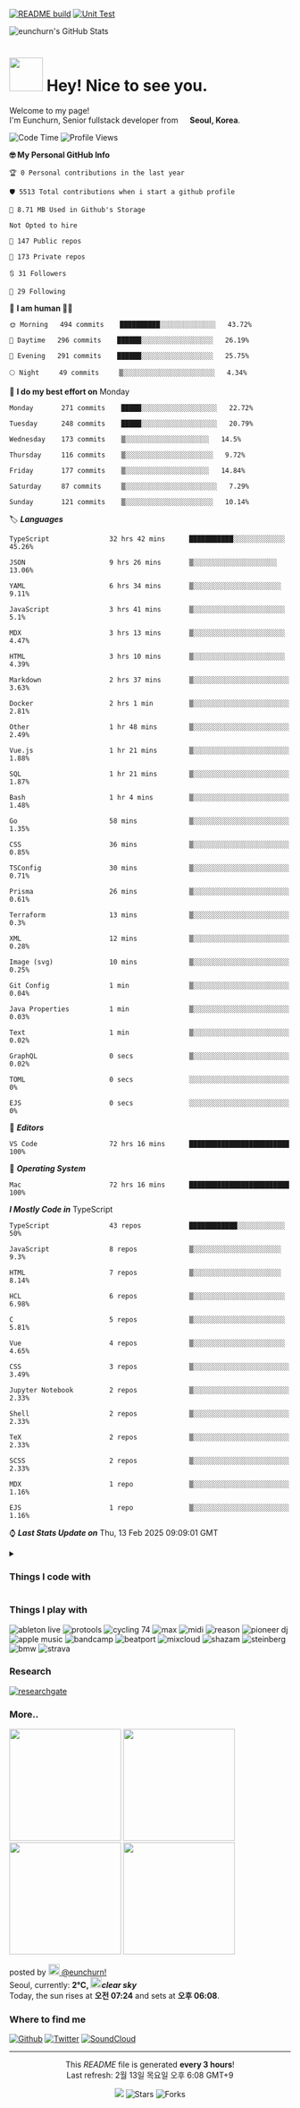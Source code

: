[![README build](https://github.com/eunchurn/eunchurn/actions/workflows/main.yml/badge.svg)](https://github.com/eunchurn/eunchurn/actions/workflows/main.yml) [![Unit Test](https://github.com/eunchurn/eunchurn/actions/workflows/unit-test.yml/badge.svg)](https://github.com/eunchurn/eunchurn/actions/workflows/unit-test.yml)


![eunchurn's GitHub Stats](https://github-readme-stats.vercel.app/api?username=eunchurn&show_icons=true)

<h1><img src="kitty_chase_heart.gif" width="60"/> Hey! Nice to see you.</h1>

<p>Welcome to my page! </br> I'm Eunchurn, Senior fullstack developer from <img src="https://upload.wikimedia.org/wikipedia/commons/0/09/Flag_of_South_Korea.svg" width="13"/> <b>Seoul, Korea</b>. </p>

<!--START_SECTION:waka-->
![Code Time](http://img.shields.io/badge/Code_Time-3,897%20hrs%2019%20mins-blue)   ![Profile Views](http://img.shields.io/badge/Profile_Views-1-red)

 **🤓 My Personal GitHub Info** 

```properties
🏆 0 Personal contributions in the last year

🛡️ 5513 Total contributions when i start a github profile

💾 8.71 MB Used in Github's Storage

Not Opted to hire

📖 147 Public repos 

🔐 173 Private repos 

🔃 31 Followers 

🔄 29 Following 

```
📆 **I am human 👨‍💻** 
```text
🌞 Morning   494 commits    ██████████░░░░░░░░░░░░░░   43.72%

🌆 Daytime   296 commits    ██████░░░░░░░░░░░░░░░░░░   26.19%

🌉 Evening   291 commits    ██████░░░░░░░░░░░░░░░░░░   25.75%

🌕 Night     49 commits     ▒░░░░░░░░░░░░░░░░░░░░░░░   4.34%
```

📅 **I do my best effort on** Monday
 ```text
Monday       271 commits    █████░░░░░░░░░░░░░░░░░░░   22.72%

Tuesday      248 commits    █████░░░░░░░░░░░░░░░░░░░   20.79%

Wednesday    173 commits    ▒░░░░░░░░░░░░░░░░░░░░░   14.5%

Thursday     116 commits    ▒░░░░░░░░░░░░░░░░░░░░░░   9.72%

Friday       177 commits    ▒░░░░░░░░░░░░░░░░░░░░░   14.84%

Saturday     87 commits     ▒░░░░░░░░░░░░░░░░░░░░░░░   7.29%

Sunday       121 commits    ▒░░░░░░░░░░░░░░░░░░░░░░   10.14%
```

🏷️ ***Languages*** 
```text
TypeScript               32 hrs 42 mins      ███████████░░░░░░░░░░░░░   45.26%

JSON                     9 hrs 26 mins       ▒░░░░░░░░░░░░░░░░░░░░░   13.06%

YAML                     6 hrs 34 mins       ▒░░░░░░░░░░░░░░░░░░░░░░   9.11%

JavaScript               3 hrs 41 mins       ▒░░░░░░░░░░░░░░░░░░░░░░░   5.1%

MDX                      3 hrs 13 mins       ▒░░░░░░░░░░░░░░░░░░░░░░░   4.47%

HTML                     3 hrs 10 mins       ▒░░░░░░░░░░░░░░░░░░░░░░░   4.39%

Markdown                 2 hrs 37 mins       ▒░░░░░░░░░░░░░░░░░░░░░░░░   3.63%

Docker                   2 hrs 1 min         ▒░░░░░░░░░░░░░░░░░░░░░░░░   2.81%

Other                    1 hr 48 mins        ▒░░░░░░░░░░░░░░░░░░░░░░░░   2.49%

Vue.js                   1 hr 21 mins        ▒░░░░░░░░░░░░░░░░░░░░░░░░   1.88%

SQL                      1 hr 21 mins        ▒░░░░░░░░░░░░░░░░░░░░░░░░   1.87%

Bash                     1 hr 4 mins         ▒░░░░░░░░░░░░░░░░░░░░░░░░   1.48%

Go                       58 mins             ▒░░░░░░░░░░░░░░░░░░░░░░░░   1.35%

CSS                      36 mins             ▒░░░░░░░░░░░░░░░░░░░░░░░░   0.85%

TSConfig                 30 mins             ▒░░░░░░░░░░░░░░░░░░░░░░░░   0.71%

Prisma                   26 mins             ▒░░░░░░░░░░░░░░░░░░░░░░░░   0.61%

Terraform                13 mins             ▒░░░░░░░░░░░░░░░░░░░░░░░░   0.3%

XML                      12 mins             ▒░░░░░░░░░░░░░░░░░░░░░░░░   0.28%

Image (svg)              10 mins             ▒░░░░░░░░░░░░░░░░░░░░░░░░   0.25%

Git Config               1 min               ▒░░░░░░░░░░░░░░░░░░░░░░░░   0.04%

Java Properties          1 min               ▒░░░░░░░░░░░░░░░░░░░░░░░░   0.03%

Text                     1 min               ▒░░░░░░░░░░░░░░░░░░░░░░░░   0.02%

GraphQL                  0 secs              ▒░░░░░░░░░░░░░░░░░░░░░░░░   0.02%

TOML                     0 secs              ░░░░░░░░░░░░░░░░░░░░░░░░░   0%

EJS                      0 secs              ░░░░░░░░░░░░░░░░░░░░░░░░░   0%
```

🧰 ***Editors*** 
```text
VS Code                  72 hrs 16 mins      █████████████████████████   100%
```

📀 ***Operating System*** 
```text
Mac                      72 hrs 16 mins      █████████████████████████   100%
```

***I Mostly Code in*** TypeScript 
```text
TypeScript               43 repos            ████████████░░░░░░░░░░░░   50%

JavaScript               8 repos             ▒░░░░░░░░░░░░░░░░░░░░░░   9.3%

HTML                     7 repos             ▒░░░░░░░░░░░░░░░░░░░░░░   8.14%

HCL                      6 repos             ▒░░░░░░░░░░░░░░░░░░░░░░░   6.98%

C                        5 repos             ▒░░░░░░░░░░░░░░░░░░░░░░░   5.81%

Vue                      4 repos             ▒░░░░░░░░░░░░░░░░░░░░░░░   4.65%

CSS                      3 repos             ▒░░░░░░░░░░░░░░░░░░░░░░░░   3.49%

Jupyter Notebook         2 repos             ▒░░░░░░░░░░░░░░░░░░░░░░░░   2.33%

Shell                    2 repos             ▒░░░░░░░░░░░░░░░░░░░░░░░░   2.33%

TeX                      2 repos             ▒░░░░░░░░░░░░░░░░░░░░░░░░   2.33%

SCSS                     2 repos             ▒░░░░░░░░░░░░░░░░░░░░░░░░   2.33%

MDX                      1 repo              ▒░░░░░░░░░░░░░░░░░░░░░░░░   1.16%

EJS                      1 repo              ▒░░░░░░░░░░░░░░░░░░░░░░░░   1.16%
```



⌚ ***Last Stats Update on***
Thu, 13 Feb 2025 09:09:01 GMT
<!--END_SECTION:waka-->

<details>
<summary><h3>Things I code with</h3></summary>
<p>
  <img alt="npm" src="https://img.shields.io/badge/-NPM-CB3837?style=flat-square&logo=npm&logoColor=white" />
  <img alt="Gulp" src="https://img.shields.io/badge/-Gulp-CF4647?style=flat-square&logo=gulp&logoColor=white" />
  <img alt="WebGL" src="https://img.shields.io/badge/-WebGL-990000?style=flat-square&logo=webgl&logoColor=white" />
  <img alt="jekyll" src="https://img.shields.io/badge/-Jekyll-CC0000?style=flat-square&logo=jekyll&logoColor=white" />
  <img alt="Serverless" src="https://img.shields.io/badge/-Serverless-FD5750?style=flat-square&logo=serverless&logoColor=white" />
  <img alt="Redis" src="https://img.shields.io/badge/-Redis-DC382D?style=flat-square&logo=redis&logoColor=white" />
  <img alt="Rollup" src="https://img.shields.io/badge/-Rollup-EC4A3F?style=flat-square&logo=rollup.js&logoColor=white" />
  <img alt="jsDelivr" src="https://img.shields.io/badge/-jsDelivr-E84D3D?style=flat-square&logo=jsdelivr&logoColor=white" />
  <img alt="git" src="https://img.shields.io/badge/-Git-F05032?style=flat-square&logo=git&logoColor=white" />
  <img alt="pyTorch" src="https://img.shields.io/badge/-PyTorch-EE4C2C?style=flat-square&logo=pytorch&logoColor=white" />
  <img alt="pug" src="https://img.shields.io/badge/-Pug-A86454?style=flat-square&logo=pug&logoColor=white" />
  <img alt="Prometheus" src="https://img.shields.io/badge/-Prometheus-E6522C?style=flat-square&logo=prometheus&logoColor=white" />
  <img alt="html5" src="https://img.shields.io/badge/-HTML5-E34F26?style=flat-square&logo=html5&logoColor=white" />
  <img alt="PostCSS" src="https://img.shields.io/badge/-PostCSS-DD3A0A?style=flat-square&logo=postcss&logoColor=white" />
  <img alt="Svelte" src="https://img.shields.io/badge/-Svelte-FF3E00?style=flat-square&logo=svelte&logoColor=white" />
  <img alt="Ubuntu" src="https://img.shields.io/badge/-Ubuntu-E95420?style=flat-square&logo=ubuntu&logoColor=white" />
  <img alt="jupyter" src="https://img.shields.io/badge/-Jupyter-F37626?style=flat-square&logo=jupyter&logoColor=white" />
  <img alt="MobX" src="https://img.shields.io/badge/-MobX-FF9955?style=flat-square&logo=mobx&logoColor=white" />
  <img alt="Grafana" src="https://img.shields.io/badge/-Grafana-F46800?style=flat-square&logo=grafana&logoColor=white" />
  <img alt="TensorFlow" src="https://img.shields.io/badge/-tensorflow-FF6F00?style=flat-square&logo=tensorflow&logoColor=white" />
  <img alt="cloudflare" src="https://img.shields.io/badge/-Cloudflare-F38020?style=flat-square&logo=cloudflare&logoColor=white" />
  <img alt="pnpm" src="https://img.shields.io/badge/-pnpm-F69220?style=flat-square&logo=pnpm&logoColor=white" />
  <img alt="scikit-learn" src="https://img.shields.io/badge/-scikitLearn-F7931E?style=flat-square&logo=scikit-learn&logoColor=white" />
  <img alt="d3js" src="https://img.shields.io/badge/-D3.js-F9A03C?style=flat-square&logo=d3.js&logoColor=white" />
  <img alt="amazon ec2" src="https://img.shields.io/badge/-Amazon%20EC2-FF9900?style=flat-square&logo=amazon-ec2&logoColor=white" />
  <img alt="amazon ecs" src="https://img.shields.io/badge/-Amazon%20ECS-FF9900?style=flat-square&logo=amazon-ecs&logoColor=white" />
  <img alt="amazon eks" src="https://img.shields.io/badge/-Amazon%20EKS-FF9900?style=flat-square&logo=amazon-eks&logoColor=white" />
  <img alt="amazon fargate" src="https://img.shields.io/badge/-Amazon%20Fargate-FF9900?style=flat-square&logo=amazon-fargate&logoColor=white" />
  <img alt="amazon lambda" src="https://img.shields.io/badge/-Amazon%20Lambda-FF9900?style=flat-square&logo=amazon-fargate&logoColor=white" />
  <img alt="svg" src="https://img.shields.io/badge/-svg-FFB13B?style=flat-square&logo=svg&logoColor=white" />
  <img alt="Prettier" src="https://img.shields.io/badge/-Prettier-F7B93E?style=flat-square&logo=prettier&logoColor=white" />
  <img alt="Linux" src="https://img.shields.io/badge/-linux-FCC624?style=flat-square&logo=linux&logoColor=white" />
  <img alt="Kakao" src="https://img.shields.io/badge/-Kakao-FFCD00?style=flat-square&logo=kakao&logoColor=white" />
  <img alt="esbuild" src="https://img.shields.io/badge/-esbuild-FFCF00?style=flat-square&logo=esbuild&logoColor=white" />
  <img alt="Babel" src="https://img.shields.io/badge/-Babel-F9DC3E?style=flat-square&logo=babel&logoColor=white" />
  <img alt="dotenv" src="https://img.shields.io/badge/-dotenv-ECD53F?style=flat-square&logo=dotenv&logoColor=white" />
  <img alt="LabVIEW" src="https://img.shields.io/badge/-LabVIEW-FFDB00?style=flat-square&logo=LabVIEW&logoColor=white" />
  <img alt="StandardJS" src="https://img.shields.io/badge/-StandardJS-F3DF49?style=flat-square&logo=StandardJS&logoColor=white" />
  <img alt="JavaScript" src="https://img.shields.io/badge/-JavaScript-F7DF1E?style=flat-square&logo=javascript&logoColor=white" />
  <img alt="JSS" src="https://img.shields.io/badge/-JSS-F7DF1E?style=flat-square&logo=JSS&logoColor=white" />
  <img alt="GreenSock" src="https://img.shields.io/badge/-GreenSock-88CE02?style=flat-square&logo=GreenSock&logoColor=white" />
  <img alt="openSUSE" src="https://img.shields.io/badge/-openSUSE-73BA25?style=flat-square&logo=openSUSE&logoColor=white" />
  <img alt="Linux Mint" src="https://img.shields.io/badge/-Linux%20Mint-73BA25?style=flat-square&logo=Linux-Mint&logoColor=white" />
  <img alt="Swagger" src="https://img.shields.io/badge/-Swagger-85EA2D?style=flat-square&logo=swagger&logoColor=white" />
  <img alt="Amazon S3" src="https://img.shields.io/badge/-Amazon%20S3-85EA2D?style=flat-square&logo=Amazon-S3&logoColor=white" />
  <img alt="Nodejs" src="https://img.shields.io/badge/-Nodejs-43853d?style=flat-square&logo=Node.js&logoColor=white" />
  <img alt="MongoDB" src="https://img.shields.io/badge/-MongoDB-13aa52?style=flat-square&logo=mongodb&logoColor=white" />
  <img alt="Vim" src="https://img.shields.io/badge/-Vim-13aa52?style=flat-square&logo=Vim&logoColor=white" />
  <img alt="NGINX" src="https://img.shields.io/badge/-NGINX-269539?style=flat-square&logo=nginx&logoColor=white" />
  <img alt="Naver" src="https://img.shields.io/badge/-Naver-03C75A?style=flat-square&logo=Naver&logoColor=white" />
  <img alt="Create React App" src="https://img.shields.io/badge/-Create%20React%20App-09D3AC?style=flat-square&logo=Create-React-App&logoColor=white" />
  <img alt="Puppeteer" src="https://img.shields.io/badge/-Puppeteer-40B5A4?style=flat-square&logo=Puppeteer&logoColor=white" />
  <img alt="Bulma" src="https://img.shields.io/badge/-Bulma-00D1B2?style=flat-square&logo=Bulma&logoColor=white" />
  <img alt="Immer" src="https://img.shields.io/badge/-Immer-00E7C3?style=flat-square&logo=Immer&logoColor=white" />
  <img alt="FastAPI" src="https://img.shields.io/badge/-FastAPI-009688?style=flat-square&logo=FastAPI&logoColor=white" />
  <img alt="GitKraken" src="https://img.shields.io/badge/-GitKraken-179287?style=flat-square&logo=GitKraken&logoColor=white" />
  <img alt="netlify" src="https://img.shields.io/badge/-netlify-00C7B7?style=flat-square&logo=netlify&logoColor=white" />
  <img alt="Chakra UI" src="https://img.shields.io/badge/-Chakra%20UI-319795?style=flat-square&logo=Chakra-UI&logoColor=white" />
  <img alt="LaTeX" src="https://img.shields.io/badge/-LaTeX-008080?style=flat-square&logo=latex&logoColor=white" />
  <img alt="Ajv" src="https://img.shields.io/badge/-Ajv-23C8D2?style=flat-square&logo=ajv&logoColor=white" />
  <img alt="Electron" src="https://img.shields.io/badge/-Electron-47848F?style=flat-square&logo=electron&logoColor=white" />
  <img alt="Tailwind CSS" src="https://img.shields.io/badge/-Tailwind%20CSS-06B6D4?style=flat-square&logo=tailwind-css&logoColor=white" />
  <img alt="Headless UI" src="https://img.shields.io/badge/-Headless%20UI-66E3FF?style=flat-square&logo=headless-ui&logoColor=white" />
  <img alt="Go" src="https://img.shields.io/badge/-Go-00ADD8?style=flat-square&logo=go&logoColor=white" />
  <img alt="React" src="https://img.shields.io/badge/-React-45b8d8?style=flat-square&logo=react&logoColor=white" />
  <img alt="webcomponent" src="https://img.shields.io/badge/-webcomponent-29ABE2?style=flat-square&logo=webcomponents.org&logoColor=white" />
  <img alt="yarn" src="https://img.shields.io/badge/-yarn-2C8EBB?style=flat-square&logo=yarn&logoColor=white" />
  <img alt="Webpack" src="https://img.shields.io/badge/-Webpack-8DD6F9?style=flat-square&logo=webpack&logoColor=white" /> 
  <img alt="SQLite" src="https://img.shields.io/badge/-SQLite-003B57?style=flat-square&logo=SQLite&logoColor=white" /> 
  <img alt="stylelint" src="https://img.shields.io/badge/-stylelint-263238?style=flat-square&logo=stylelint&logoColor=white" /> 
  <img alt="Alpine Linux" src="https://img.shields.io/badge/-Alpine%20Linux-0D597F?style=flat-square&logo=Alpine-Linux&logoColor=white" /> 
  <img alt="vscode" src="https://img.shields.io/badge/-Visual%20Studio%20Code-007ACC?style=flat-square&logo=visual-studio-code&logoColor=white" />
  <img alt="css3" src="https://img.shields.io/badge/-CSS3-1572B6?style=flat-square&logo=css3&logoColor=white" />
  <img alt="HCL" src="https://img.shields.io/badge/-HCL-006BB6?style=flat-square&logo=HCL&logoColor=white" />
  <img alt="MySQL" src="https://img.shields.io/badge/-MySQL-4479A1?style=flat-square&logo=mysql&logoColor=white" />
  <img alt="Docker" src="https://img.shields.io/badge/-Docker-46a2f1?style=flat-square&logo=docker&logoColor=white" />
  <img alt="pypi" src="https://img.shields.io/badge/-PyPI-3775A9?style=flat-square&logo=pypi&logoColor=white" />
  <img alt="Python" src="https://img.shields.io/badge/-python-3776AB?style=flat-square&logo=python&logoColor=white" />
  <img alt="Let's Encrypt" src="https://img.shields.io/badge/-Let's%20Encrypt-3776AB?style=flat-square&logo=let's-encrypt&logoColor=white" />
  <img alt="SVGO" src="https://img.shields.io/badge/-SVGO-3E7FC1?style=flat-square&logo=svgo&logoColor=white" />
  <img alt="mui" src="https://img.shields.io/badge/-mui-007FFF?style=flat-square&logo=mui&logoColor=white" />
  <img alt="ts-node" src="https://img.shields.io/badge/-tsnode-3178C6?style=flat-square&logo=ts-node&logoColor=white" />
  <img alt="TypeScript" src="https://img.shields.io/badge/-TypeScript-3178C6?style=flat-square&logo=typescript&logoColor=white" />
  <img alt="github actions" src="https://img.shields.io/badge/-Github_Actions-2088FF?style=flat-square&logo=github-actions&logoColor=white" />
  <img alt="lodash" src="https://img.shields.io/badge/-lodash-3492FF?style=flat-square&logo=lodash&logoColor=white" />
  <img alt="aws" src="https://img.shields.io/badge/-AWS-232F3E?style=flat-square&logo=amazon-aws&logoColor=white" />
  <img alt="R" src="https://img.shields.io/badge/-R-276DC3?style=flat-square&logo=r&logoColor=white" />
  <img alt="atlassian" src="https://img.shields.io/badge/-Atlassian-0052CC?style=flat-square&logo=atlassian&logoColor=white" />
  <img alt="bitbucket" src="https://img.shields.io/badge/-Bitbucket-0052CC?style=flat-square&logo=bitbucket&logoColor=white" />
  <img alt="jira" src="https://img.shields.io/badge/-Jira-0052CC?style=flat-square&logo=jira&logoColor=white" />
  <img alt="jira-software" src="https://img.shields.io/badge/-Jira%20Software-0052CC?style=flat-square&logo=jira-software&logoColor=white" />
  <img alt="LESS" src="https://img.shields.io/badge/-Less-1D365D?style=flat-square&logo=less&logoColor=white" />
  <img alt="Prisma" src="https://img.shields.io/badge/-Prisma-2D3748?style=flat-square&logo=prisma&logoColor=white" />
  <img alt="semver" src="https://img.shields.io/badge/-semver-3F4551?style=flat-square&logo=semver&logoColor=white" />
  <img alt="SciPy" src="https://img.shields.io/badge/-scipy-8CAAE6?style=flat-square&logo=scipy&logoColor=white" />
  <img alt="mosquitto" src="https://img.shields.io/badge/-mosquitto-3C5280?style=flat-square&logo=eclipse-mosquitto&logoColor=white" />
  <img alt="Kubernetes" src="https://img.shields.io/badge/-Kubernetes-326CE5?style=flat-square&logo=kubernetes&logoColor=white" />
  <img alt="Amazon RDS" src="https://img.shields.io/badge/-Amazon%20RDS-326CE5?style=flat-square&logo=Amazon-RDS&logoColor=white" />
  <img alt="PostgreSQL" src="https://img.shields.io/badge/-PostgreSQL-4169E1?style=flat-square&logo=postgresql&logoColor=white" />
  <img alt="CentOS" src="https://img.shields.io/badge/-CentOS-262577?style=flat-square&logo=centos&logoColor=white" />
  <img alt="ngrok" src="https://img.shields.io/badge/-ngrok-1F1E37?style=flat-square&logo=ngrok&logoColor=white" />
  <img alt="snyk" src="https://img.shields.io/badge/-snyk-4C4A73?style=flat-square&logo=snyk&logoColor=white" />
  <img alt="WebAssembly" src="https://img.shields.io/badge/-WebAssembly-654FF0?style=flat-square&logo=WebAssembly&logoColor=white" />
  <img alt="ESLint" src="https://img.shields.io/badge/-ESLint-4B32C3?style=flat-square&logo=eslint&logoColor=white" />
  <img alt="Apollo" src="https://img.shields.io/badge/-Apollo%20GraphQL-311C87?style=flat-square&logo=apollo-graphql&logoColor=white" />
  <img alt="axios" src="https://img.shields.io/badge/-axios-5A29E4?style=flat-square&logo=axios&logoColor=white" />
  <img alt="Preact" src="https://img.shields.io/badge/-Preact-673AB8?style=flat-square&logo=Preact&logoColor=white" />
  <img alt="Redux" src="https://img.shields.io/badge/-Redux-764ABC?style=flat-square&logo=redux&logoColor=white" />
  <img alt="PWA" src="https://img.shields.io/badge/-PWA-5A0FC8?style=flat-square&logo=pwa&logoColor=white" />
  <img alt="Terraform" src="https://img.shields.io/badge/-Terraform-7B42BC?style=float-square&logo=terraform&logoColor=white" />
  <img alt="Gatsby" src="https://img.shields.io/badge/-Gatsby-663399?style=flat-square&logo=gatsby&logoColor=white" />
  <img alt="Lerna" src="https://img.shields.io/badge/-Lerna-2F0268?style=flat-square&logo=lerna&logoColor=white" />
  <img alt="MQTT" src="https://img.shields.io/badge/-MQTT-660066?style=flat-square&logo=MQTT&logoColor=white" />
  <img alt="GraphQL" src="https://img.shields.io/badge/-GraphQL-E10098?style=flat-square&logo=graphql&logoColor=white" />
  <img alt="Sass" src="https://img.shields.io/badge/-SASS-CC6699?style=flat-square&logo=sass&logoColor=white" />
  <img alt="Codecov" src="https://img.shields.io/badge/-Codecov-F01F7A?style=flat-square&logo=codecov&logoColor=white" />
  <img alt="Styled Components" src="https://img.shields.io/badge/-Styled_Components-db7092?style=flat-square&logo=styled-components&logoColor=white" />
  <img alt="Storybook" src="https://img.shields.io/badge/-Storybook-FF4785?style=flat-square&logo=storybook&logoColor=white" />
  <img alt="Amazon API Gateway" src="https://img.shields.io/badge/-Amazon%20API%20Gateway-FF4F8B?style=flat-square&logo=Amazon-API-Gateway&logoColor=white" />
  <img alt="Amazon CloudWatch" src="https://img.shields.io/badge/-Amazon%20CloudWatch-FF4F8B?style=flat-square&logo=Amazon-CloudWatch&logoColor=white" />
  <img alt="raspi" src="https://img.shields.io/badge/-Raspberry%20Pi-A22846?style=flat-square&logo=raspberry-pi&logoColor=white" />
  <img alt="Debian" src="https://img.shields.io/badge/-Debian-A81D33?style=flat-square&logo=debian&logoColor=white" />
  <img alt="Jest" src="https://img.shields.io/badge/-Jest-C21325?style=flat-square&logo=jest&logoColor=white" />
  <img alt="React Query" src="https://img.shields.io/badge/-React%20Query-FF4154?style=flat-square&logo=React-Query&logoColor=white" />
  <img alt="React Table" src="https://img.shields.io/badge/-React%20Table-FF4154?style=flat-square&logo=React-Table&logoColor=white" />
  <img alt="Apache jMeter" src="https://img.shields.io/badge/-Apache%20jMeter-D22128?style=flat-square&logo=Apache-jMeter&logoColor=white" />
  <img alt="react-router" src="https://img.shields.io/badge/-React%20Router-CA4245?style=flat-square&logo=react-router&logoColor=white" />
  <img alt="Next" src="https://img.shields.io/badge/-Nextjs-000000?style=flat-square&logo=next.js&logoColor=white" />
  <img alt="express" src="https://img.shields.io/badge/-Express-000000?style=flat-square&logo=express&logoColor=white" />
  <img alt="Three.js" src="https://img.shields.io/badge/-Three.js-000000?style=flat-square&logo=three.js&logoColor=white" />
  <img alt="fastify" src="https://img.shields.io/badge/-Fastify-000000?style=flat-square&logo=fastify&logoColor=white" />
  <img alt="flask" src="https://img.shields.io/badge/-Flask-000000?style=flat-square&logo=flask&logoColor=white" />
  <img alt="iterm2" src="https://img.shields.io/badge/-iTerm2-000000?style=flat-square&logo=iterm2&logoColor=white" />
  <img alt="notion" src="https://img.shields.io/badge/-Notion-000000?style=flat-square&logo=notion&logoColor=white" />
  <img alt="socket.io" src="https://img.shields.io/badge/-Socket.io-010101?style=flat-square&logo=socket.io&logoColor=white" />
  <img alt="github" src="https://img.shields.io/badge/-Github-181717?style=flat-square&logo=github&logoColor=white" />
  <img alt="github pages" src="https://img.shields.io/badge/-Gitub%20Pages-222222?style=flat-square&logo=github-pages&logoColor=white" />
  <img alt="NumPy" src="https://img.shields.io/badge/-NumPy-013243?style=flat-square&logo=numpy&logoColor=white" />
  <img alt="MATLAB" src="https://img.shields.io/badge/-MATLAB-0076A8?style=flat-square&logo=mathworks&logoColor=white" />
</p>
</details>

<h3>Things I play with</h3>
<p>
  <img alt="ableton live" src="https://img.shields.io/badge/-Ableton%20Live-000000?style=flat-square&logo=ableton-live&logoColor=white" />
  <img alt="protools" src="https://img.shields.io/badge/-Pro%20Tools-7ACB10?style=flat-square&logo=pro-tools&logoColor=white" />
  <img alt="cycling 74" src="https://img.shields.io/badge/-Cycling%20'74-111111?style=flat-square&logo=cycling-%2774&logoColor=white" />
  <img alt="max" src="https://img.shields.io/badge/-Max-525252?style=flat-square&logo=max&logoColor=white" />
  <img alt="midi" src="https://img.shields.io/badge/-MIDI-000000?style=flat-square&logo=midi&logoColor=white" />
  <img alt="reason" src="https://img.shields.io/badge/-Reason-DD4B39?style=flat-square&logo=reason&logoColor=white" />
  <img alt="pioneer dj" src="https://img.shields.io/badge/-Pioneer%20DJ-1A1928?style=flat-square&logo=pioneer-dj&logoColor=white" />
  <img alt="apple music" src="https://img.shields.io/badge/-Apple%20Music-FA243C?style=flat-square&logo=apple-music&logoColor=white" />
  <img alt="bandcamp" src="https://img.shields.io/badge/-Bandcamp-408294?style=flat-square&logo=bandcamp&logoColor=white" />
  <img alt="beatport" src="https://img.shields.io/badge/-Beatport-408294?style=flat-square&logo=beatport&logoColor=white" />
  <img alt="mixcloud" src="https://img.shields.io/badge/-Mixcloud-5000FF?style=flat-square&logo=mixcloud&logoColor=white" />
  <img alt="shazam" src="https://img.shields.io/badge/-Shazam-0088FF?style=flat-square&logo=shazam&logoColor=white" />
  <img alt="steinberg" src="https://img.shields.io/badge/-Steinberg-C90827?style=flat-square&logo=steinberg&logoColor=white" />
  <img alt="bmw" src="https://img.shields.io/badge/-BMW-0066B1?style=flat-square&logo=bmw&logoColor=white" />
  <img alt="strava" src="https://img.shields.io/badge/-Strava-FC4C02?style=flat-square&logo=strava&logoColor=white" />
</p>
<h3>Research</h3>
<p>
  <a href="https://www.researchgate.net/profile/Eunchurn-Park-2" target="_blank"><img alt="researchgate" src="https://img.shields.io/badge/-ResearchGate-00CCBB?style=flat-square&logo=researchgate&logoColor=white" /></a>
</p>

<h3>More..</h3>
<p><img width="200" src="images/instagram-0.jpeg" /> <img width="200" src="images/instagram-1.jpeg" /> <img width="200" src="images/instagram-2.jpeg" /> <img width="200" src="images/instagram-3.jpeg" /></p>
<p>posted by <a href="https://www.instagram.com/eunchurn/" target="_blank"><img src="https://upload.wikimedia.org/wikipedia/commons/thumb/e/e7/Instagram_logo_2016.svg/1024px-Instagram_logo_2016.svg.png" width="20"/> @eunchurn!</a><br />Seoul, currently: <b> 2°C, <img width="20" src="http:&#x2F;&#x2F;openweathermap.org&#x2F;img&#x2F;wn&#x2F;01n@2x.png" /><i>clear sky</i></b><br />Today, the sun rises at <b>오전 07:24</b> and sets at <b>오후 06:08</b>.</p>
<h3>Where to find me</h3>
<p><a href="https://github.com/eunchurn" target="_blank"><img alt="Github" src="https://img.shields.io/badge/GitHub-%2312100E.svg?&style=for-the-badge&logo=Github&logoColor=white" /></a> <a href="https://twitter.com/eunchurn" target="_blank"><img alt="Twitter" src="https://img.shields.io/badge/twitter-%231DA1F2.svg?&style=for-the-badge&logo=twitter&logoColor=white" /></a> <a href="https://soundcloud.com/eunchurn"><img alt="SoundCloud" src="https://img.shields.io/badge/-SoundCloud-FF3300?style=for-the-badge&logo=soundcloud&logoColor=white" /></a></p>

------------
<p align="center">This <i>README</i> file is generated <b>every 3 hours</b>!</br>Last refresh: 2월 13일 목요일 오후 6:08 GMT+9<br />
<p align="center"><img src="https://github.com/eunchurn/eunchurn/workflows/README%20build/badge.svg" /> <img alt="Stars" src="https://img.shields.io/github/stars/eunchurn/eunchurn?style=flat-square&labelColor=343b41"/> <img alt="Forks" src="https://img.shields.io/github/forks/eunchurn/eunchurn?style=flat-square&labelColor=343b41"/></p>
